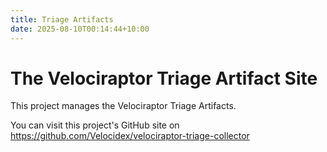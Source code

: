 ```yaml
---
title: Triage Artifacts
date: 2025-08-10T00:14:44+10:00
---
```


# The Velociraptor Triage Artifact Site

This project manages the Velociraptor Triage Artifacts.

You can visit this project's GitHub site on https://github.com/Velocidex/velociraptor-triage-collector
